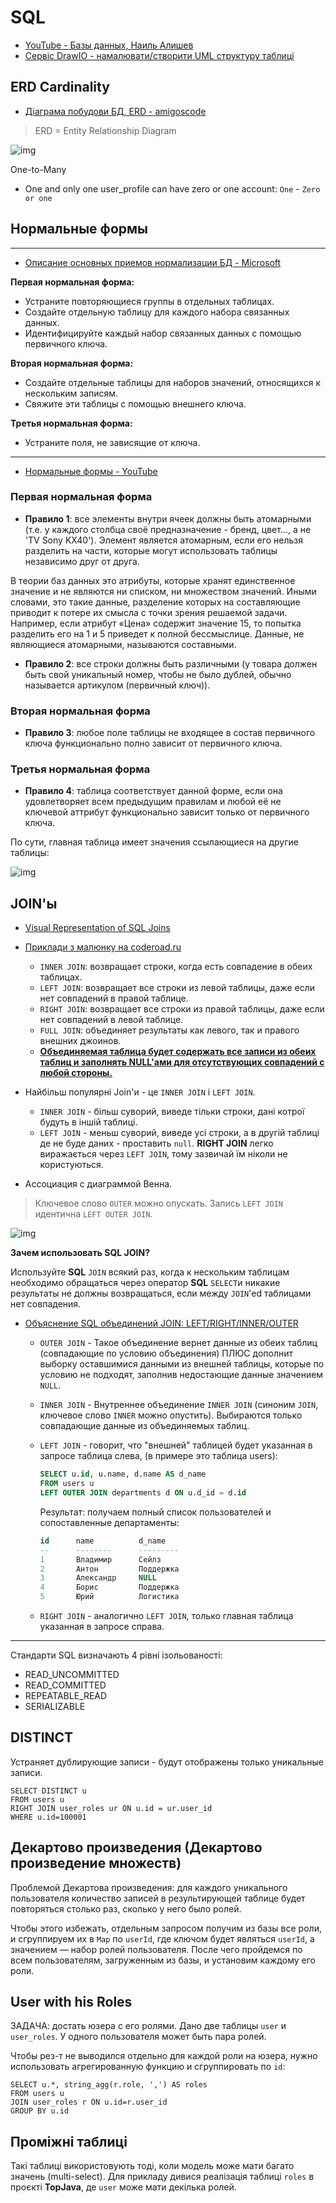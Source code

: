 # SQL
* [YouTube - Базы данных, Наиль Алишев](https://www.youtube.com/playlist?list=PLcBbiWbF2bIzfWAcWvu5M56hk25vJrRFK)
* [Сервіс DrawIO - намалювати/створити UML структуру таблиці](https://app.diagrams.net/)

## ERD Cardinality
* [Діаграма побудови БД, ERD - amigoscode](https://app.diagrams.net/#G1ZGzLpXIemZ0bVwk4DsZS4NcAYDwK5fDt)

> ERD = Entity Relationship Diagram

![img](https://raw.githubusercontent.com/SergiaS/programmer-tech-wiki/master/src/main/resources/img/ERD_CardinalityGuide.png)

One-to-Many
- One and only one user_profile can have zero or one account: `One` - `Zero or one`  



## Нормальные формы

***

* [Описание основных приемов нормализации БД - Microsoft](https://docs.microsoft.com/ru-ru/office/troubleshoot/access/database-normalization-description#first-normal-form)

**Первая нормальная форма:**
* Устраните повторяющиеся группы в отдельных таблицах.
* Создайте отдельную таблицу для каждого набора связанных данных.
* Идентифицируйте каждый набор связанных данных с помощью первичного ключа.

**Вторая нормальная форма:**
* Создайте отдельные таблицы для наборов значений, относящихся к нескольким записям.
* Свяжите эти таблицы с помощью внешнего ключа.

**Третья нормальная форма:**
* Устраните поля, не зависящие от ключа.

***

* [Нормальные формы - YouTube](https://www.youtube.com/watch?v=_GQaTW6N1GY)

### Первая нормальная форма
* **Правило 1**: все элементы внутри ячеек должны быть атомарными (т.е. у каждого столбца своё предназначение - бренд, цвет..., а не 'TV Sony KX40').
Элемент является атомарным, если его нельзя разделить на части, которые могут использовать таблицы независимо друг от друга.

В теории баз данных это атрибуты, которые хранят единственное значение и не являются ни списком, ни множеством значений. 
Иными словами, это такие данные, разделение которых на составляющие приводит к потере их смысла с точки зрения решаемой задачи. 
Например, если атрибут «Цена» содержит значение 15, то попытка разделить его на 1 и 5 приведет к полной бессмыслице.
Данные, не являющиеся атомарными, называются составными.

* **Правило 2**: все строки должны быть различными (у товара должен быть свой уникальный номер, чтобы не было дублей, обычно называется артикулом (первичный ключ)).

### Вторая нормальная форма
* **Правило 3**: любое поле таблицы не входящее в состав первичного ключа функционально полно зависит от первичного ключа. 

### Третья нормальная форма
* **Правило 4**: таблица соответствует данной форме, если она удовлетворяет всем предыдущим правилам и любой её не ключевой аттрибут функционально зависит только от первичного ключа.

По сути, главная таблица имеет значения ссылающиеся на другие таблицы:

![img](https://github.com/SergiaS/programmer-tech-wiki/blob/master/src/main/resources/img/sql_nf3.png?raw=true)



## JOIN'ы
* [Visual Representation of SQL Joins](https://www.codeproject.com/Articles/33052/Visual-Representation-of-SQL-Joins)
* [Приклади з малюнку на coderoad.ru](https://coderoad.ru/5706437/В-чем-разница-между-INNER-JOIN-LEFT-JOIN-RIGHT-JOIN-и-FULL-JOIN#28719292)
  * `INNER JOIN`: возвращает строки, когда есть совпадение в обеих таблицах.
  * `LEFT JOIN`: возвращает все строки из левой таблицы, даже если нет совпадений в правой таблице.
  * `RIGHT JOIN`: возвращает все строки из правой таблицы, даже если нет совпадений в левой таблице.
  * `FULL JOIN`: объединяет результаты как левого, так и правого внешних джоинов.
  * <u>**Объединяемая таблица будет содержать все записи из обеих таблиц и заполнять NULL'ами для отсутствующих совпадений с любой стороны.**</u> 

* Найбільш популярні Join'и - це `INNER JOIN` і `LEFT JOIN`.
  * `INNER JOIN` - більш суворий, виведе тільки строки, дані котрої будуть в іншій таблиці.
  * `LEFT JOIN` - меньш суворий, виведе усі строки, а в другій таблиці де не буде даних - проставить `null`.
    **RIGHT JOIN** легко виражається через `LEFT JOIN`, тому зазвичай їм ніколи не користуються.

* Ассоциация с диаграммой Венна.

> Ключевое слово `OUTER` можно опускать. Запись `LEFT JOIN` идентична `LEFT OUTER JOIN`.

![img](https://raw.githubusercontent.com/SergiaS/programmer-tech-wiki/master/src/main/resources/img/SQL_JOIN.png)

**Зачем использовать SQL JOIN?**

Используйте **SQL** `JOIN` всякий раз, когда к нескольким таблицам необходимо обращаться через оператор **SQL** `SELECT`и 
никакие результаты не должны возвращаться, если между `JOIN`'ed таблицами нет совпадения.

* [Объяснение SQL объединений JOIN: LEFT/RIGHT/INNER/OUTER](http://www.skillz.ru/dev/php/article-Obyasnenie_SQL_obedinenii_JOIN_INNER_OUTER.html)
  * `OUTER JOIN` - Такое объединение вернет данные из обеих таблиц (совпадающие по условию объединения) ПЛЮС дополнит
    выборку оставшимися данными из внешней таблицы, которые по условию не подходят, заполнив недостающие данные значением `NULL`.

  * `INNER JOIN` - Внутреннее объединение `INNER JOIN` (синоним `JOIN`, ключевое слово `INNER` можно опустить).
    Выбираются только совпадающие данные из объединяемых таблиц.

  * `LEFT JOIN` - говорит, что "внешней" таблицей будет указанная в запросе таблица слева, (в примере это таблица users):
      ```sql
      SELECT u.id, u.name, d.name AS d_name
      FROM users u
      LEFT OUTER JOIN departments d ON u.d_id = d.id
      ```
    Результат: получаем полный список пользователей и сопоставленные департаменты:
      ```sql
      id      name          d_name
      --      --------      ---------
      1       Владимир      Сейлз
      2       Антон         Поддержка
      3       Александр     NULL
      4       Борис         Поддержка
      5       Юрий          Логистика
      ```
  * `RIGHT JOIN` - аналогично `LEFT JOIN`, только главная таблица указанная в запросе справа.





***

Стандарти SQL визначають 4 рівні ізольованості:
* READ_UNCOMMITTED
* READ_COMMITTED
* REPEATABLE_READ
* SERIALIZABLE




## DISTINCT
Устраняет дублирующие записи - будут отображены только уникальные записи.
```postgresql
SELECT DISTINCT u
FROM users u
RIGHT JOIN user_roles ur ON u.id = ur.user_id
WHERE u.id=100001
```


## Декартово произведения (Декартово произведение множеств)
Проблемой Декартова произведения: 
для каждого уникального пользователя количество записей в результирующей таблице будет повторяться столько раз, 
сколько у него было ролей.

Чтобы этого избежать, отдельным запросом получим из базы все роли, и сгруппируем их в `Map` по `userId`, 
где ключом будет являться `userId`, а значением — набор ролей пользователя. 
После чего пройдемся по всем пользователям, загруженным из базы, и установим каждому его роли.


## User with his Roles
ЗАДАЧА: достать юзера с его ролями. Дано две таблицы `user` и `user_roles`. У одного пользователя может быть пара ролей.

Чтобы рез-т не выводился отдельно для каждой роли на юзера, нужно использовать агрегированную функцию и сгруппировать по `id`:
```postgresql
SELECT u.*, string_agg(r.role, ',') AS roles
FROM users u
JOIN user_roles r ON u.id=r.user_id
GROUP BY u.id
```


## Проміжні таблиці
Такі таблиці використовують тоді, коли модель може мати багато значень (multi-select).
Для прикладу дивися реалізація таблиці `roles` в проєкті **TopJava**, де `user` може мати декілька ролей.
